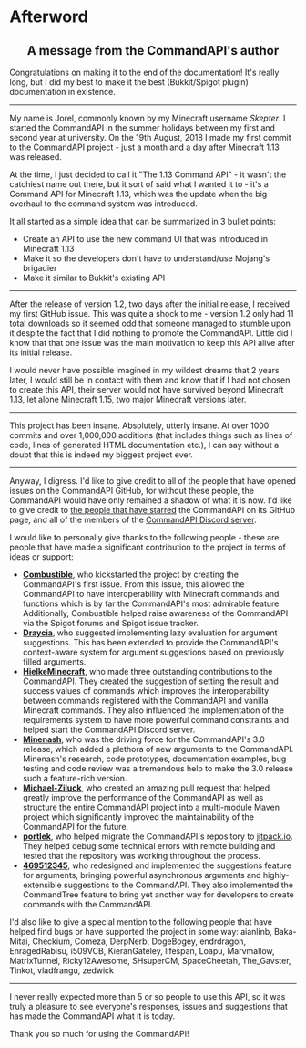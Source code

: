 # Afterword

<h2 style="text-align: center;">A message from the CommandAPI's author</h2>

Congratulations on making it to the end of the documentation! It's really long, but I did my best to make it the best (Bukkit/Spigot plugin) documentation in existence.

-----

My name is Jorel, commonly known by my Minecraft username _Skepter_. I started the CommandAPI in the summer holidays between my first and second year at university. On the 19th August, 2018 I made my first commit to the CommandAPI project - just a month and a day after Minecraft 1.13 was released.

At the time, I just decided to call it "The 1.13 Command API" - it wasn't the catchiest name out there, but it sort of said what I wanted it to - it's a Command API for Minecraft 1.13, which was the update when the big overhaul to the command system was introduced.

It all started as a simple idea that can be summarized in 3 bullet points:

- Create an API to use the new command UI that was introduced in Minecraft 1.13
- Make it so the developers don't have to understand/use Mojang's brigadier
- Make it similar to Bukkit's existing API

-----
After the release of version 1.2, two days after the initial release, I received my first GitHub issue. This was quite a shock to me - version 1.2 only had 11 total downloads so it seemed odd that someone managed to stumble upon it despite the fact that I did nothing to promote the CommandAPI. Little did I know that that one issue was the main motivation to keep this API alive after its initial release.

I would never have possible imagined in my wildest dreams that 2 years later, I would still be in contact with them and know that if I had not chosen to create this API, their server would not have survived beyond Minecraft 1.13, let alone Minecraft 1.15, two major Minecraft versions later.

-----

This project has been insane. Absolutely, utterly insane. At over 1000 commits and over 1,000,000 additions (that includes things such as lines of code, lines of generated HTML documentation etc.), I can say without a doubt that this is indeed my biggest project ever.

-----

Anyway, I digress. I'd like to give credit to all of the people that have opened issues on the CommandAPI GitHub, for without these people, the CommandAPI would have only remained a shadow of what it is now. I'd like to give credit to [the people that have starred](https://github.com/JorelAli/CommandAPI/stargazers) the CommandAPI on its GitHub page, and all of the members of the [CommandAPI Discord server](https://discord.com/invite/G4SzSxZ).

I would like to personally give thanks to the following people - these are people that have made a significant contribution to the project in terms of ideas or support:

- **[Combustible](https://github.com/Combustible)**, who kickstarted the project by creating the CommandAPI's first issue. From this issue, this allowed the CommandAPI to have interoperability with Minecraft commands and functions which is by far the CommandAPI's most admirable feature. Additionally, Combustible helped raise awareness of the CommandAPI via the Spigot forums and Spigot issue tracker.
- **[Draycia](https://github.com/Draycia)**, who suggested implementing lazy evaluation for argument suggestions. This has been extended to provide the CommandAPI's context-aware system for argument suggestions based on previously filled arguments.
- **[HielkeMinecraft](https://github.com/HielkeMinecraft)**, who made three outstanding contributions to the CommandAPI. They created the suggestion of setting the result and success values of commands which improves the interoperability between commands registered with the CommandAPI and vanilla Minecraft commands. They also influenced the implementation of the requirements system to have more powerful command constraints and helped start the CommandAPI Discord server.
- [**Minenash**](https://github.com/Minenash), who was the driving force for the CommandAPI's 3.0 release, which added a plethora of new arguments to the CommandAPI. Minenash's research, code prototypes, documentation examples, bug testing and code review was a tremendous help to make the 3.0 release such a feature-rich version.
- [**Michael-Ziluck**](https://github.com/Michael-Ziluck), who created an amazing pull request that helped greatly improve the performance of the CommandAPI as well as structure the entire CommandAPI project into a multi-module Maven project which significantly improved the maintainability of the CommandAPI for the future.
- [**portlek**](https://github.com/portlek), who helped migrate the CommandAPI's repository to [jitpack.io](https://jitpack.io/#dev.jorel/CommandAPI). They helped debug some technical errors with remote building and tested that the repository was working throughout the process.
- **[469512345](https://github.com/469512345)**, who redesigned and implemented the suggestions feature for arguments, bringing powerful asynchronous arguments and highly-extensible suggestions to the CommandAPI.  They also implemented the CommandTree feature to bring yet another way for developers to create commands with the CommandAPI.

I'd also like to give a special mention to the following people that have helped find bugs or have supported the project in some way: aianlinb, Baka-Mitai, Checkium, Comeza, DerpNerb, DogeBogey, endrdragon, EnragedRabisu, i509VCB, KieranGateley, lifespan, Loapu, Marvmallow, MatrixTunnel, Ricky12Awesome, SHsuperCM, SpaceCheetah, The_Gavster, Tinkot, vladfrangu, zedwick

-----

I never really expected more than 5 or so people to use this API, so it was truly a pleasure to see everyone's responses, issues and suggestions that has made the CommandAPI what it is today.

Thank you so much for using the CommandAPI!
